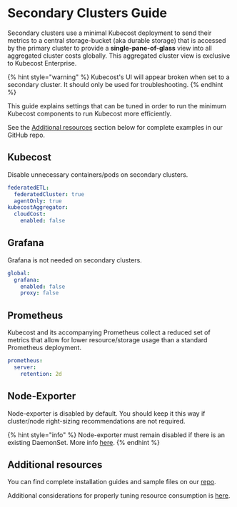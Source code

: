 # Secondary Clusters Guide

Secondary clusters use a minimal Kubecost deployment to send their metrics to a central storage-bucket (aka durable storage) that is accessed by the primary cluster to provide a **single-pane-of-glass** view into all aggregated cluster costs globally. This aggregated cluster view is exclusive to Kubecost Enterprise.

{% hint style="warning" %}
Kubecost's UI will appear broken when set to a secondary cluster. It should only be used for troubleshooting.
{% endhint %}

This guide explains settings that can be tuned in order to run the minimum Kubecost components to run Kubecost more efficiently.

See the [Additional resources](/install-and-configure/install/multi-cluster/secondary-clusters.md) section below for complete examples in our GitHub repo.

## Kubecost

Disable unnecessary containers/pods on secondary clusters.

```yaml
federatedETL:
  federatedCluster: true
  agentOnly: true
kubecostAggregator:
  cloudCost:
    enabled: false
```

## Grafana

Grafana is not needed on secondary clusters.

```yaml
global:
  grafana:
    enabled: false
    proxy: false
```

## Prometheus

Kubecost and its accompanying Prometheus collect a reduced set of metrics that allow for lower resource/storage usage than a standard Prometheus deployment.

```yaml
prometheus:
  server:
    retention: 2d
```

## Node-Exporter

Node-exporter is disabled by default. You should keep it this way if cluster/node right-sizing recommendations are not required.

{% hint style="info" %}
Node-exporter must remain disabled if there is an existing DaemonSet. More info [here](/troubleshooting/troubleshoot-install.md#failedscheduling-kubecost-prometheus-node-exporter).
{% endhint %}

## Additional resources

You can find complete installation guides and sample files on our [repo](https://github.com/kubecost/poc-common-configurations).

Additional considerations for properly tuning resource consumption is [here](/install-and-configure/advanced-configuration/resource-consumption.md).

